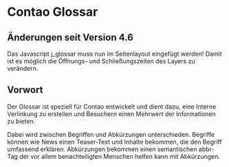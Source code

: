 # Contao Glossar

## Änderungen seit Version 4.6

Das Javascript j_glossar muss nun im Seitenlayout eingefügt werden! Damit ist es möglich die Öffnungs- und Schließungszeiten des Layers zu verändern.

## Vorwort

Der Glossar ist speziell für Contao entwickelt und dient dazu, eine Interne Verlinkung zu erstellen und Besuchern einen Mehrwert der Informationen zu bieten. 

Dabei wird zwischen Begriffen und Abkürzungen unterschieden. Begriffe können wie News einen Teaser-Text und Inhalte bekommen, die den Begriff umfassend erklären. Abkürzungen bekommen einen semantischen abbr-Tag der vor allem benachteiligten Menschen helfen kann mit Abkürzungen.
